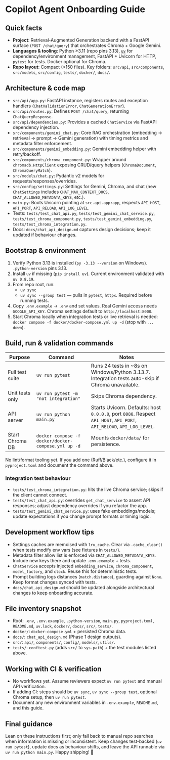 # Copilot Agent Onboarding Guide

## Quick facts

- **Project**: Retrieval-Augmented Generation backend with a FastAPI surface (`POST /chat/query`) that orchestrates Chroma + Google Gemini.
- **Languages & tooling**: Python ≥3.11 (repo pins 3.13), [`uv`](https://docs.astral.sh/uv/) for dependency/environment management, FastAPI + Uvicorn for HTTP, `pytest` for tests. Docker optional for Chroma.
- **Repo layout**: Compact (<150 files). Key folders: `src/api`, `src/components`, `src/models`, `src/config`, `tests/`, `docker/`, `docs/`.

## Architecture & code map

- `src/api/app.py`: FastAPI instance, registers routes and exception handlers (`ChatValidationError`, `ChatGenerationError`).
- `src/api/routes.py`: Defines `POST /chat/query`, returning `ChatQueryResponse`.
- `src/api/dependencies.py`: Provides a cached `ChatService` via FastAPI dependency injection.
- `src/components/gemini_chat.py`: Core RAG orchestration (embedding → retrieval → prompt → Gemini generation) with timing metrics and metadata filter enforcement.
- `src/components/gemini_embedding.py`: Gemini embedding helper with retry/backoff.
- `src/components/chroma_component.py`: Wrapper around `chromadb.HttpClient` exposing CRUD/query helpers (`ChromaDocument`, `ChromaQueryMatch`).
- `src/models/chat.py`: Pydantic v2 models for requests/responses/overrides.
- `src/config/settings.py`: Settings for Gemini, Chroma, and chat (new `ChatSettings` includes `CHAT_MAX_CONTEXT_DOCS`, `CHAT_ALLOWED_METADATA_KEYS`, etc.).
- `main.py`: Boots Uvicorn pointing at `src.api.app:app`, respects `API_HOST`, `API_PORT`, `API_RELOAD`, `API_LOG_LEVEL`.
- Tests: `tests/test_chat_api.py`, `tests/test_gemini_chat_service.py`, `tests/test_chroma_component.py`, `tests/test_gemini_embedding.py`, `tests/test_chroma_integration.py`.
- Docs: `docs/chat_api_design.md` captures design decisions; keep it updated if behaviour changes.

## Bootstrap & environment

1. Verify Python 3.13 is installed (`py -3.13 --version` on Windows). `.python-version` pins 3.13.
2. Install `uv` if missing (`pip install uv`). Current environment validated with `uv 0.8.19`.
3. From repo root, run:
   - `uv sync`
   - `uv sync --group test` — pulls in `pytest`, `httpx`. Required before running tests.
4. Copy `.env.example` → `.env` and set values. Real Gemini access needs `GOOGLE_API_KEY`. Chroma settings default to `http://localhost:8000`.
5. Start Chroma locally when integration tests or live retrieval is needed: `docker compose -f docker/docker-compose.yml up -d` (stop with `... down`).

## Build, run & validation commands

| Purpose         | Command                                             | Notes                                                                                                                 |
| --------------- | --------------------------------------------------- | --------------------------------------------------------------------------------------------------------------------- |
| Full test suite | `uv run pytest`                                     | Runs 24 tests in ~8s on Windows/Python 3.13.7. Integration tests auto-skip if Chroma unavailable.                     |
| Unit tests only | `uv run pytest -m "not integration"`                | Skips Chroma dependency.                                                                                              |
| API server      | `uv run python main.py`                             | Starts Uvicorn. Defaults: host `0.0.0.0`, port `8080`. Respect `API_HOST`, `API_PORT`, `API_RELOAD`, `API_LOG_LEVEL`. |
| Start Chroma DB | `docker compose -f docker/docker-compose.yml up -d` | Mounts `docker/data/` for persistence.                                                                                |

No lint/format tooling yet. If you add one (Ruff/Black/etc.), configure it in `pyproject.toml` and document the command above.

### Integration test behaviour

- `tests/test_chroma_integration.py`: hits the live Chroma service; skips if the client cannot connect.
- `tests/test_chat_api.py`: overrides `get_chat_service` to assert API responses; adjust dependency overrides if you refactor the app.
- `tests/test_gemini_chat_service.py`: uses fake embeddings/models; update expectations if you change prompt formats or timing logic.

## Development workflow tips

- Settings caches are memoised with `lru_cache`. Clear via `.cache_clear()` when tests modify env vars (see fixtures in `tests/`).
- Metadata filter allow list is enforced via `CHAT_ALLOWED_METADATA_KEYS`. Include new keys there and update `.env.example` + tests.
- `ChatService` accepts injected `embedding_service`, `chroma_component`, `model_factory`, and `clock`. Reuse this for deterministic tests.
- Prompt building logs distances (`match.distance`), guarding against `None`. Keep format changes synced with tests.
- `docs/chat_api_design.md` should be updated alongside architectural changes to keep onboarding accurate.

## File inventory snapshot

- Root: `.env`, `.env.example`, `.python-version`, `main.py`, `pyproject.toml`, `README.md`, `uv.lock`, `docker/`, `docs/`, `src/`, `tests/`.
- `docker/`: `docker-compose.yml` + persisted Chroma data.
- `docs/`: `chat_api_design.md` (Phase 1 design outputs).
- `src/`: `api/`, `components/`, `config/`, `models/`, `utils/`.
- `tests/`: `conftest.py` (adds `src/` to `sys.path`) + the test modules listed above.

## Working with CI & verification

- No workflows yet. Assume reviewers expect `uv run pytest` and manual API verification.
- If adding CI: steps should be `uv sync`, `uv sync --group test`, optional Chroma setup, then `uv run pytest`.
- Document any new environment variables in `.env.example`, `README.md`, and this guide.

## Final guidance

Lean on these instructions first; only fall back to manual repo searches when information is missing or inconsistent. Keep changes test-backed (`uv run pytest`), update docs as behaviour shifts, and leave the API runnable via `uv run python main.py`. Happy shipping! 🎯

